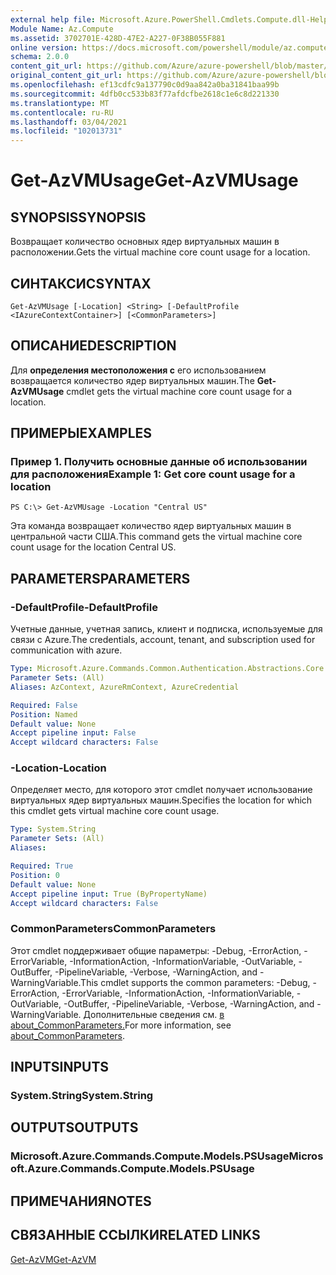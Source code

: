 ```yaml
---
external help file: Microsoft.Azure.PowerShell.Cmdlets.Compute.dll-Help.xml
Module Name: Az.Compute
ms.assetid: 3702701E-428D-47E2-A227-0F38B055F881
online version: https://docs.microsoft.com/powershell/module/az.compute/get-azvmusage
schema: 2.0.0
content_git_url: https://github.com/Azure/azure-powershell/blob/master/src/Compute/Compute/help/Get-AzVMUsage.md
original_content_git_url: https://github.com/Azure/azure-powershell/blob/master/src/Compute/Compute/help/Get-AzVMUsage.md
ms.openlocfilehash: ef13cdfc9a137790c0d9aa842a0ba31841baa99b
ms.sourcegitcommit: 4dfb0cc533b83f77afdcfbe2618c1e6c8d221330
ms.translationtype: MT
ms.contentlocale: ru-RU
ms.lasthandoff: 03/04/2021
ms.locfileid: "102013731"
---
```

# <span data-ttu-id="f7ad9-101">Get-AzVMUsage</span><span class="sxs-lookup"><span data-stu-id="f7ad9-101">Get-AzVMUsage</span></span>

## <span data-ttu-id="f7ad9-102">SYNOPSIS</span><span class="sxs-lookup"><span data-stu-id="f7ad9-102">SYNOPSIS</span></span>
<span data-ttu-id="f7ad9-103">Возвращает количество основных ядер виртуальных машин в расположении.</span><span class="sxs-lookup"><span data-stu-id="f7ad9-103">Gets the virtual machine core count usage for a location.</span></span>

## <span data-ttu-id="f7ad9-104">СИНТАКСИС</span><span class="sxs-lookup"><span data-stu-id="f7ad9-104">SYNTAX</span></span>

```
Get-AzVMUsage [-Location] <String> [-DefaultProfile <IAzureContextContainer>] [<CommonParameters>]
```

## <span data-ttu-id="f7ad9-105">ОПИСАНИЕ</span><span class="sxs-lookup"><span data-stu-id="f7ad9-105">DESCRIPTION</span></span>
<span data-ttu-id="f7ad9-106">Для **определения местоположения с** его использованием возвращается количество ядер виртуальных машин.</span><span class="sxs-lookup"><span data-stu-id="f7ad9-106">The **Get-AzVMUsage** cmdlet gets the virtual machine core count usage for a location.</span></span>

## <span data-ttu-id="f7ad9-107">ПРИМЕРЫ</span><span class="sxs-lookup"><span data-stu-id="f7ad9-107">EXAMPLES</span></span>

### <span data-ttu-id="f7ad9-108">Пример 1. Получить основные данные об использовании для расположения</span><span class="sxs-lookup"><span data-stu-id="f7ad9-108">Example 1: Get core count usage for a location</span></span>
```
PS C:\> Get-AzVMUsage -Location "Central US"
```

<span data-ttu-id="f7ad9-109">Эта команда возвращает количество ядер виртуальных машин в центральной части США.</span><span class="sxs-lookup"><span data-stu-id="f7ad9-109">This command gets the virtual machine core count usage for the location Central US.</span></span>

## <span data-ttu-id="f7ad9-110">PARAMETERS</span><span class="sxs-lookup"><span data-stu-id="f7ad9-110">PARAMETERS</span></span>

### <span data-ttu-id="f7ad9-111">-DefaultProfile</span><span class="sxs-lookup"><span data-stu-id="f7ad9-111">-DefaultProfile</span></span>
<span data-ttu-id="f7ad9-112">Учетные данные, учетная запись, клиент и подписка, используемые для связи с Azure.</span><span class="sxs-lookup"><span data-stu-id="f7ad9-112">The credentials, account, tenant, and subscription used for communication with azure.</span></span>

```yaml
Type: Microsoft.Azure.Commands.Common.Authentication.Abstractions.Core.IAzureContextContainer
Parameter Sets: (All)
Aliases: AzContext, AzureRmContext, AzureCredential

Required: False
Position: Named
Default value: None
Accept pipeline input: False
Accept wildcard characters: False
```

### <span data-ttu-id="f7ad9-113">-Location</span><span class="sxs-lookup"><span data-stu-id="f7ad9-113">-Location</span></span>
<span data-ttu-id="f7ad9-114">Определяет место, для которого этот cmdlet получает использование виртуальных ядер виртуальных машин.</span><span class="sxs-lookup"><span data-stu-id="f7ad9-114">Specifies the location for which this cmdlet gets virtual machine core count usage.</span></span>

```yaml
Type: System.String
Parameter Sets: (All)
Aliases:

Required: True
Position: 0
Default value: None
Accept pipeline input: True (ByPropertyName)
Accept wildcard characters: False
```

### <span data-ttu-id="f7ad9-115">CommonParameters</span><span class="sxs-lookup"><span data-stu-id="f7ad9-115">CommonParameters</span></span>
<span data-ttu-id="f7ad9-116">Этот cmdlet поддерживает общие параметры: -Debug, -ErrorAction, -ErrorVariable, -InformationAction, -InformationVariable, -OutVariable, -OutBuffer, -PipelineVariable, -Verbose, -WarningAction, and -WarningVariable.</span><span class="sxs-lookup"><span data-stu-id="f7ad9-116">This cmdlet supports the common parameters: -Debug, -ErrorAction, -ErrorVariable, -InformationAction, -InformationVariable, -OutVariable, -OutBuffer, -PipelineVariable, -Verbose, -WarningAction, and -WarningVariable.</span></span> <span data-ttu-id="f7ad9-117">Дополнительные сведения см. [в about_CommonParameters.](http://go.microsoft.com/fwlink/?LinkID=113216)</span><span class="sxs-lookup"><span data-stu-id="f7ad9-117">For more information, see [about_CommonParameters](http://go.microsoft.com/fwlink/?LinkID=113216).</span></span>

## <span data-ttu-id="f7ad9-118">INPUTS</span><span class="sxs-lookup"><span data-stu-id="f7ad9-118">INPUTS</span></span>

### <span data-ttu-id="f7ad9-119">System.String</span><span class="sxs-lookup"><span data-stu-id="f7ad9-119">System.String</span></span>

## <span data-ttu-id="f7ad9-120">OUTPUTS</span><span class="sxs-lookup"><span data-stu-id="f7ad9-120">OUTPUTS</span></span>

### <span data-ttu-id="f7ad9-121">Microsoft.Azure.Commands.Compute.Models.PSUsage</span><span class="sxs-lookup"><span data-stu-id="f7ad9-121">Microsoft.Azure.Commands.Compute.Models.PSUsage</span></span>

## <span data-ttu-id="f7ad9-122">ПРИМЕЧАНИЯ</span><span class="sxs-lookup"><span data-stu-id="f7ad9-122">NOTES</span></span>

## <span data-ttu-id="f7ad9-123">СВЯЗАННЫЕ ССЫЛКИ</span><span class="sxs-lookup"><span data-stu-id="f7ad9-123">RELATED LINKS</span></span>

[<span data-ttu-id="f7ad9-124">Get-AzVM</span><span class="sxs-lookup"><span data-stu-id="f7ad9-124">Get-AzVM</span></span>](./Get-AzVM.md)


